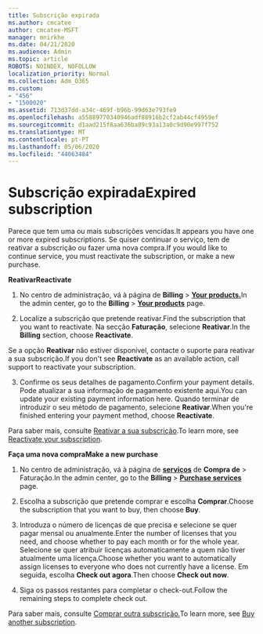 ```yaml
---
title: Subscrição expirada
ms.author: cmcatee
author: cmcatee-MSFT
manager: mnirkhe
ms.date: 04/21/2020
ms.audience: Admin
ms.topic: article
ROBOTS: NOINDEX, NOFOLLOW
localization_priority: Normal
ms.collection: Adm_O365
ms.custom:
- "456"
- "1500020"
ms.assetid: 713d37dd-a34c-469f-b96b-99d63e793fe9
ms.openlocfilehash: a55889770340946adf88916b2cf2ab44cf4959ef
ms.sourcegitcommit: d1aad215f8aa636ba89c93a13a0c9d90e997f752
ms.translationtype: MT
ms.contentlocale: pt-PT
ms.lasthandoff: 05/06/2020
ms.locfileid: "44063484"
---
```

# <a name="expired-subscription"></a><span data-ttu-id="718dc-102">Subscrição expirada</span><span class="sxs-lookup"><span data-stu-id="718dc-102">Expired subscription</span></span>

<span data-ttu-id="718dc-103">Parece que tem uma ou mais subscrições vencidas.</span><span class="sxs-lookup"><span data-stu-id="718dc-103">It appears you have one or more expired subscriptions.</span></span> <span data-ttu-id="718dc-104">Se quiser continuar o serviço, tem de reativar a subscrição ou fazer uma nova compra.</span><span class="sxs-lookup"><span data-stu-id="718dc-104">If you would like to continue service, you must reactivate the subscription, or make a new purchase.</span></span>
  
<span data-ttu-id="718dc-105">**Reativar**</span><span class="sxs-lookup"><span data-stu-id="718dc-105">**Reactivate**</span></span>
  
1. <span data-ttu-id="718dc-106">No centro de administração, vá à página de **Billing** \> **[Your products.](https://go.microsoft.com/fwlink/p/?linkid=842054)**</span><span class="sxs-lookup"><span data-stu-id="718dc-106">In the admin center, go to the **Billing** \> **[Your products](https://go.microsoft.com/fwlink/p/?linkid=842054)** page.</span></span>

2. <span data-ttu-id="718dc-107">Localize a subscrição que pretende reativar.</span><span class="sxs-lookup"><span data-stu-id="718dc-107">Find the subscription that you want to reactivate.</span></span> <span data-ttu-id="718dc-108">Na secção **Faturação**, selecione **Reativar**.</span><span class="sxs-lookup"><span data-stu-id="718dc-108">In the **Billing** section, choose **Reactivate**.</span></span>

<span data-ttu-id="718dc-109">Se a opção **Reativar** não estiver disponível, contacte o suporte para reativar a sua subscrição.</span><span class="sxs-lookup"><span data-stu-id="718dc-109">If you don't see **Reactivate** as an available action, call support to reactivate your subscription.</span></span>

3. <span data-ttu-id="718dc-110">Confirme os seus detalhes de pagamento.</span><span class="sxs-lookup"><span data-stu-id="718dc-110">Confirm your payment details.</span></span> <span data-ttu-id="718dc-111">Pode atualizar a sua informação de pagamento existente aqui.</span><span class="sxs-lookup"><span data-stu-id="718dc-111">You can update your existing payment information here.</span></span> <span data-ttu-id="718dc-112">Quando terminar de introduzir o seu método de pagamento, selecione **Reativar**.</span><span class="sxs-lookup"><span data-stu-id="718dc-112">When you're finished entering your payment method, choose **Reactivate**.</span></span>

<span data-ttu-id="718dc-113">Para saber mais, consulte [Reativar a sua subscrição](https://docs.microsoft.com/office365/admin/subscriptions-and-billing/reactivate-your-subscription).</span><span class="sxs-lookup"><span data-stu-id="718dc-113">To learn more, see [Reactivate your subscription](https://docs.microsoft.com/office365/admin/subscriptions-and-billing/reactivate-your-subscription).</span></span>

<span data-ttu-id="718dc-114">**Faça uma nova compra**</span><span class="sxs-lookup"><span data-stu-id="718dc-114">**Make a new purchase**</span></span>
  
1. <span data-ttu-id="718dc-115">No centro de administração, vá à página de **[serviços](https://go.microsoft.com/fwlink/p/?linkid=868433)** de **Compra de** \> Faturação.</span><span class="sxs-lookup"><span data-stu-id="718dc-115">In the admin center, go to the **Billing** \> **[Purchase services](https://go.microsoft.com/fwlink/p/?linkid=868433)** page.</span></span>

2. <span data-ttu-id="718dc-116">Escolha a subscrição que pretende comprar e escolha **Comprar**.</span><span class="sxs-lookup"><span data-stu-id="718dc-116">Choose the subscription that you want to buy, then choose **Buy**.</span></span>

3. <span data-ttu-id="718dc-117">Introduza o número de licenças de que precisa e selecione se quer pagar mensal ou anualmente.</span><span class="sxs-lookup"><span data-stu-id="718dc-117">Enter the number of licenses that you need, and choose whether to pay each month or for the whole year.</span></span> <span data-ttu-id="718dc-118">Selecione se quer atribuir licenças automaticamente a quem não tiver atualmente uma licença.</span><span class="sxs-lookup"><span data-stu-id="718dc-118">Choose whether you want to automatically assign licenses to everyone who does not currently have a license.</span></span> <span data-ttu-id="718dc-119">Em seguida, escolha **Check out agora**.</span><span class="sxs-lookup"><span data-stu-id="718dc-119">Then choose **Check out now**.</span></span>

4. <span data-ttu-id="718dc-120">Siga os passos restantes para completar o check-out.</span><span class="sxs-lookup"><span data-stu-id="718dc-120">Follow the remaining steps to complete check out.</span></span>

<span data-ttu-id="718dc-121">Para saber mais, consulte [Comprar outra subscrição.](https://docs.microsoft.com/office365/admin/subscriptions-and-billing/buy-another-subscription)</span><span class="sxs-lookup"><span data-stu-id="718dc-121">To learn more, see [Buy another subscription](https://docs.microsoft.com/office365/admin/subscriptions-and-billing/buy-another-subscription).</span></span>